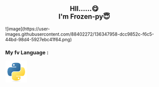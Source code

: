 <h2 align="center">HII......😋<br>I'm Frozen-py😇</h1>
![image](https://user-images.githubusercontent.com/88402272/136347958-dcc9852c-f6c5-44bd-98d4-5927ebc41f64.png)

  <h3 align="left">My fv Language : </h3>
</a>  <a href="https://www.python.org" target="_blank"> <img src="https://raw.githubusercontent.com/devicons/devicon/master/icons/python/python-original.svg" alt="python" width="70" height="70"/> </a>
